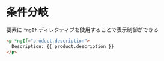 # 条件分岐

要素に `*ngIf` ディレクティブを使用することで表示制御ができる

```html
<p *ngIf="product.description">
  Description: {{ product.description }}
</p>
```

